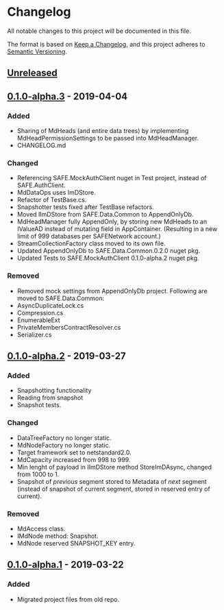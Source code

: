 # Changelog
All notable changes to this project will be documented in this file.

The format is based on [Keep a Changelog](https://keepachangelog.com/en/1.0.0/),
and this project adheres to [Semantic Versioning](https://semver.org/spec/v2.0.0.html).

## [Unreleased]

## [0.1.0-alpha.3] - 2019-04-04
### Added
- Sharing of MdHeads (and entire data trees) by implementing MdHeadPermissionSettings to be passed into MdHeadManager.
- CHANGELOG.md

### Changed
- Referencing SAFE.MockAuthClient nuget in Test project, instead of SAFE.AuthClient.
- MdDataOps uses ImDStore.
- Refactor of TestBase.cs.
- Snapshotter tests fixed after TestBase refactors.
- Moved IImDStore from SAFE.Data.Common to AppendOnlyDb.
- MdHeadManager fully AppendOnly, by storing new MdHeads to an IValueAD instead of mutating field in AppContainer. (Resulting in a new limit of 999 databases per SAFENetwork account.)
- StreamCollectionFactory class moved to its own file.
- Updated AppendOnlyDb to SAFE.Data.Common.0.2.0 nuget pkg.
- Updated Tests to SAFE.MockAuthClient 0.1.0-alpha.2 nuget pkg.

### Removed
- Removed mock settings from AppendOnlyDb project.
Following are moved to SAFE.Data.Common:
- AsyncDuplicateLock.cs
- Compression.cs
- EnumerableExt
- PrivateMembersContractResolver.cs
- Serializer.cs

## [0.1.0-alpha.2] - 2019-03-27
### Added
- Snapshotting functionality
- Reading from snapshot
- Snapshot tests.

### Changed
- DataTreeFactory no longer static.
- MdNodeFactory no longer static.
- Target framework set to netstandard2.0.
- MdCapacity increased from 998 to 999.
- Min lenght of payload in IImDStore method StoreImDAsync, changed from 1000 to 1.
- Snapshot of _previous_ segment stored to Metadata of _next_ segment (instead of snapshot of current segment, stored in reserved entry of current).

### Removed
- MdAccess class.
- IMdNode method: Snapshot<T>.
- MdNode reserved SNAPSHOT_KEY entry.

## [0.1.0-alpha.1] - 2019-03-22
### Added
- Migrated project files from old repo.

[Unreleased]: https://github.com/oetyng/SAFE.AppendOnlyDb/compare/v0.1.0-alpha.3...dev-v0.1.0-alpha.4
[0.1.0-alpha.3]: https://github.com/oetyng/SAFE.AppendOnlyDb/compare/v.0.1.0-alpha.2...dev-v.0.1.0-alpha.3
[0.1.0-alpha.2]: https://github.com/oetyng/SAFE.AppendOnlyDb/compare/v0.1.0-alpha.1...dev-v.0.1.0-alpha.2
[0.1.0-alpha.1]: https://github.com/oetyng/SAFE.AppendOnlyDb/releases/tag/v0.1.0-alpha.1

